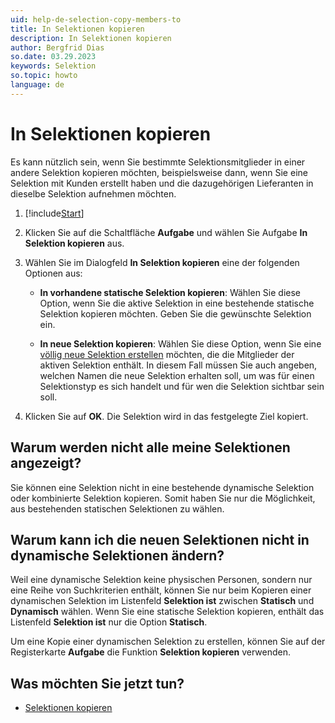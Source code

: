 ```yaml
---
uid: help-de-selection-copy-members-to
title: In Selektionen kopieren
description: In Selektionen kopieren
author: Bergfrid Dias
so.date: 03.29.2023
keywords: Selektion
so.topic: howto
language: de
---
```


# In Selektionen kopieren

Es kann nützlich sein, wenn Sie bestimmte Selektionsmitglieder in einer andere Selektion kopieren möchten, beispielsweise dann, wenn Sie eine Selektion mit Kunden erstellt haben und die dazugehörigen Lieferanten in dieselbe Selektion aufnehmen möchten.

1. [!include[Start](../includes/steps-start-task.md)]

2. Klicken Sie auf die Schaltfläche **Aufgabe** und wählen Sie Aufgabe **In Selektion kopieren** aus.

3. Wählen Sie im Dialogfeld **In Selektion kopieren** eine der folgenden Optionen aus:

    * **In vorhandene statische Selektion kopieren**: Wählen Sie diese Option, wenn Sie die aktive Selektion in eine bestehende statische Selektion kopieren möchten. Geben Sie die gewünschte Selektion ein.

    * **In neue Selektion kopieren**: Wählen Sie diese Option, wenn Sie eine [völlig neue Selektion erstellen][2] möchten, die die Mitglieder der aktiven Selektion enthält. In diesem Fall müssen Sie auch angeben, welchen Namen die neue Selektion erhalten soll, um was für einen Selektionstyp es sich handelt und für wen die Selektion sichtbar sein soll.

4. Klicken Sie auf **OK**. Die Selektion wird in das festgelegte Ziel kopiert.

## Warum werden nicht alle meine Selektionen angezeigt?

Sie können eine Selektion nicht in eine bestehende dynamische Selektion oder kombinierte Selektion kopieren. Somit haben Sie nur die Möglichkeit, aus bestehenden statischen Selektionen zu wählen.

## Warum kann ich die neuen Selektionen nicht in dynamische Selektionen ändern?

Weil eine dynamische Selektion keine physischen Personen, sondern nur eine Reihe von Suchkriterien enthält, können Sie nur beim Kopieren einer dynamischen Selektion im Listenfeld **Selektion ist** zwischen **Statisch** und **Dynamisch** wählen. Wenn Sie eine statische Selektion kopieren, enthält das Listenfeld **Selektion ist** nur die Option **Statisch**.

Um eine Kopie einer dynamischen Selektion zu erstellen, können Sie auf der Registerkarte **Aufgabe** die Funktion **Selektion kopieren** verwenden.

## Was möchten Sie jetzt tun?

* [Selektionen kopieren][3]

<!-- Referenced links -->
[2]: ../create/tutorial.yml
[3]: ../create/copy.md

<!-- Referenced images -->
